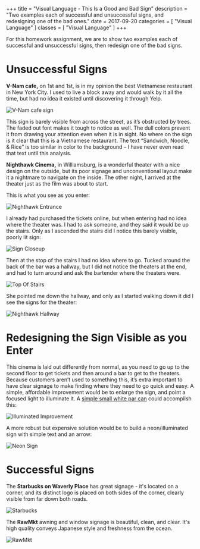 +++
title = "Visual Language - This Is a Good and Bad Sign"
description = "Two examples each of successful and unsuccessful signs, and redesigning one of the bad ones."
date = 2017-09-20
categories = [
  "Visual Language"
]
classes = [
  "Visual Language"
]
+++

For this homework assignment, we are to show two examples each of successful and unsuccessful signs, then redesign one of the bad signs.

# Unsuccessful Signs
**V-Nam cafe,** on 1st and 1st, is in my opinion the best Vietnamese restaurant in New York City. I used to live a block away and would walk by it all the time, but had no idea it existed until discovering it through Yelp.

![V-Nam cafe sign](/blog/images/visual_language/v-nam-sign.jpg)

This sign is barely visible from across the street, as it’s obstructed by trees.  The faded out font makes it tough to notice as well.  The dull colors prevent it from drawing your attention even when it is in sight.  No where on the sign is it clear that this is a Vietnamese restaurant.   The text “Sandwich, Noodle, & Rice” is too similar in color to the background – I have never even read that text until this analysis.

**Nighthawk Cinema,** in Williamsburg, is a wonderful theater with a nice design on the outside, but its poor signage and unconventional layout make it a nightmare to navigate on the inside.  The other night, I arrived at the theater just as the film was about to start.  

This is what you see as you enter:

![Nighthawk Entrance](/blog/images/visual_language/NighthawkEntrance.jpg)

I already had purchased the tickets online, but when entering had no idea where the theater was.  I had to ask someone, and they said it would be up the stairs.  Only as I ascended the stairs did I notice this barely visible, poorly lit sign:

![Sign Closeup](/blog/images/visual_language/SignCloseup.JPG)

Then at the stop of the stairs I had no idea where to go.  Tucked around the back of the bar was a hallway, but I did not notice the theaters at the end, and had to turn around and ask the bartender where the theaters were.

![Top Of Stairs](/blog/images/visual_language/TopOfStairs.jpg)

She pointed me down the hallway, and only as I started walking down it did I see the signs for the theater:

![Nighthawk Hallway](/blog/images/visual_language/NighthawkHallway.jpg)

# Redesigning the Sign Visible as you Enter

This cinema is laid out differently from normal, as you need to go up to the second floor to get tickets and then around a bar to get to the theaters.  Because customers aren’t used to something this, it’s extra important to have clear signage to make finding where they need to go quick and easy.  A simple, affordable improvement would be to enlarge the sign, and point a focused light to illuminate it.  A [simple small white par can](http://www.starlight.com/stage-theater-lighting/mini-par-can) could accomplish this:

![Illuminated Improvement](/blog/images/visual_language/BrighterBiggerSign.png)

A more robust but expensive solution would be to build a neon/illuminated sign with simple text and an arrow:

![Neon Sign](/blog/images/visual_language/SignRevisionNeon.png)
 
# Successful Signs

The **Starbucks on Waverly Place** has great signage - it's located on a corner, and its distinct logo is placed on both sides of the corner, clearly visible from far down both roads.

![Starbucks](/blog/images/visual_language/starbucks.jpg)

The **RawMkt** awning and window signage is beautiful, clean, and clear.  It's high quality conveys Japanese style and freshness from the ocean.

![RawMkt](/blog/images/visual_language/rawmkt.jpg)

